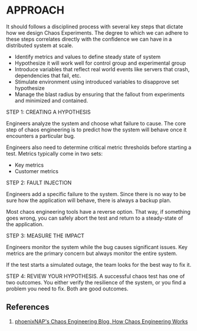 # APPROACH

It should follows a disciplined process with several key steps that dictate how we design Chaos Experiments. The degree to which we can adhere to these steps correlates directly with the confidence we can have in a distributed system at scale.

- Identify metrics and values to define steady state of system
- Hypothesize it will work well for control group and experimental group
- Introduce variables that reflect real world events like servers that crash, dependencies that fail, etc.
- Stimulate environment using introduced variables to disapprove set hypothesize
- Manage the blast radius by ensuring that the fallout from experiments and minimized and contained.

STEP 1:  CREATING A HYPOTHESIS

Engineers analyze the system and choose what failure to cause. The core step of chaos engineering is to predict how the system will behave once it encounters a particular bug.

Engineers also need to determine critical metric thresholds before starting a test. Metrics typically come in two sets:

- Key metrics
- Customer metrics

STEP 2: FAULT INJECTION

Engineers add a specific failure to the system. Since there is no way to be sure how the application will behave, there is always a backup plan.

Most chaos engineering tools have a reverse option. That way, if something goes wrong, you can safely abort the test and return to a steady-state of the application.

STEP 3: MEASURE THE IMPACT

Engineers monitor the system while the bug causes significant issues. Key metrics are the primary concern but always monitor the entire system.

If the test starts a simulated outage, the team looks for the best way to fix it.

STEP 4: REVIEW YOUR HYPOTHESIS.
A successful chaos test has one of two outcomes. You either verify the resilience of the system, or you find a problem you need to fix. Both are good outcomes.

## References
1. [phoenixNAP's Chaos Engineering Blog, How Chaos Engineering Works](https://phoenixnap.com/blog/chaos-engineering)